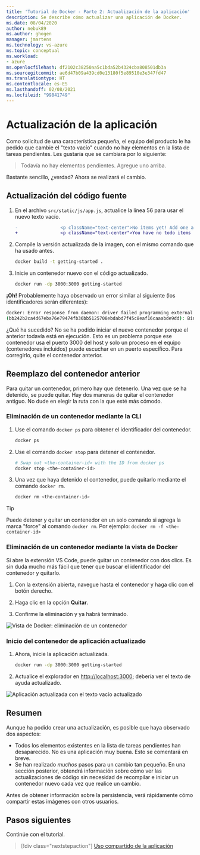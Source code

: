 ```yaml
---
title: 'Tutorial de Docker - Parte 2: Actualización de la aplicación'
description: Se describe cómo actualizar una aplicación de Docker.
ms.date: 08/04/2020
author: nebuk89
ms.author: ghogen
manager: jmartens
ms.technology: vs-azure
ms.topic: conceptual
ms.workload:
- azure
ms.openlocfilehash: df2102c38250aa5c1bda52b4324cba808501db3a
ms.sourcegitcommit: ae6d47b09a439cd0e13180f5e89510e3e347fd47
ms.translationtype: HT
ms.contentlocale: es-ES
ms.lasthandoff: 02/08/2021
ms.locfileid: "99841749"
---
```

# <a name="update-the-app"></a>Actualización de la aplicación

Como solicitud de una característica pequeña, el equipo del producto le ha pedido que cambie el "texto vacío" cuando no hay elementos en la lista de tareas pendientes. Les gustaría que se cambiara por lo siguiente:

> Todavía no hay elementos pendientes. Agregue uno arriba.

Bastante sencillo, ¿verdad? Ahora se realizará el cambio.

## <a name="update-the-source-code"></a>Actualización del código fuente

1. En el archivo `src/static/js/app.js`, actualice la línea 56 para usar el nuevo texto vacío.

    ```diff
    -                <p className="text-center">No items yet! Add one above!</p>
    +                <p className="text-center">You have no todo items yet! Add one above!</p>
    ```

1. Compile la versión actualizada de la imagen, con el mismo comando que ha usado antes.

    ```bash
    docker build -t getting-started .
    ```

1. Inicie un contenedor nuevo con el código actualizado.

    ```bash
    docker run -dp 3000:3000 getting-started
    ```

**¡Oh!** Probablemente haya observado un error similar al siguiente (los identificadores serán diferentes):

```bash
docker: Error response from daemon: driver failed programming external connectivity on endpoint laughing_burnell 
(bb242b2ca4d67eba76e79474fb36bb5125708ebdabd7f45c8eaf16caaabde9dd): Bind for 0.0.0.0:3000 failed: port is already allocated.
```

¿Qué ha sucedido? No se ha podido iniciar el nuevo contenedor porque el anterior todavía está en ejecución. Esto es un problema porque ese contenedor usa el puerto 3000 del host y solo un proceso en el equipo (contenedores incluidos) puede escuchar en un puerto específico. Para corregirlo, quite el contenedor anterior.

## <a name="replace-the-old-container"></a>Reemplazo del contenedor anterior

Para quitar un contenedor, primero hay que detenerlo. Una vez que se ha detenido, se puede quitar. Hay dos maneras de quitar el contenedor antiguo. No dude en elegir la ruta con la que esté más cómodo.

### <a name="remove-a-container-using-the-cli"></a>Eliminación de un contenedor mediante la CLI

1. Use el comando `docker ps` para obtener el identificador del contenedor.

    ```bash
    docker ps
    ```

1. Use el comando `docker stop` para detener el contenedor.

    ```bash
    # Swap out <the-container-id> with the ID from docker ps
    docker stop <the-container-id>
    ```

1. Una vez que haya detenido el contenedor, puede quitarlo mediante el comando `docker rm`.

    ```bash
    docker rm <the-container-id>
    ```

> [!TIP]
> Puede detener y quitar un contenedor en un solo comando si agrega la marca "force" al comando `docker rm`. Por ejemplo: `docker rm -f <the-container-id>`

### <a name="remove-a-container-using-the-docker-view"></a>Eliminación de un contenedor mediante la vista de Docker

Si abre la extensión VS Code, puede quitar un contenedor con dos clics. Es sin duda mucho más fácil que tener que buscar el identificador del contenedor y quitarlo.

1. Con la extensión abierta, navegue hasta el contenedor y haga clic con el botón derecho.

1. Haga clic en la opción **Quitar**.

1. Confirme la eliminación y ya habrá terminado.

![Vista de Docker: eliminación de un contenedor](media/vs-removing-container.png)

### <a name="start-the-updated-app-container"></a>Inicio del contenedor de aplicación actualizado

1. Ahora, inicie la aplicación actualizada.

    ```bash
    docker run -dp 3000:3000 getting-started
    ```

1. Actualice el explorador en [http://localhost:3000](http://localhost:3000); debería ver el texto de ayuda actualizado.

![Aplicación actualizada con el texto vacío actualizado](media/todo-list-updated-empty-text.png)

## <a name="recap"></a>Resumen

Aunque ha podido crear una actualización, es posible que haya observado dos aspectos:

- Todos los elementos existentes en la lista de tareas pendientes han desaparecido. No es una aplicación muy buena. Esto se comentará en breve.
- Se han realizado *muchos* pasos para un cambio tan pequeño. En una sección posterior, obtendrá información sobre cómo ver las actualizaciones de código sin necesidad de recompilar e iniciar un contenedor nuevo cada vez que realice un cambio.

Antes de obtener información sobre la persistencia, verá rápidamente cómo compartir estas imágenes con otros usuarios.

## <a name="next-steps"></a>Pasos siguientes

Continúe con el tutorial.

> [!div class="nextstepaction"]
> [Uso compartido de la aplicación](share-your-app.md)
